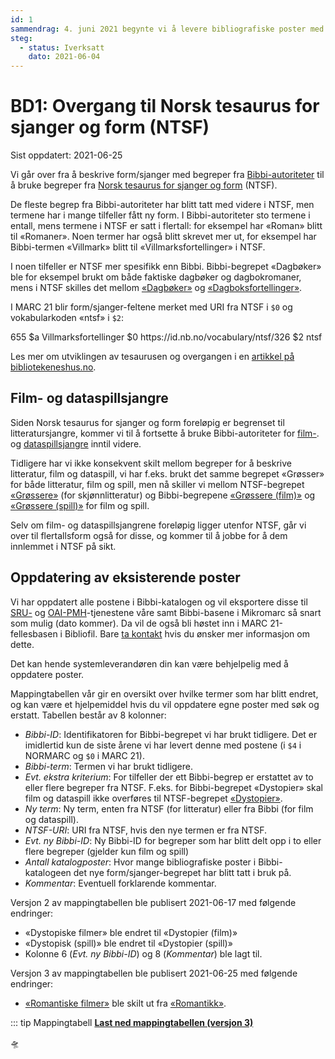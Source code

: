 ```yaml
---
id: 1
sammendrag: 4. juni 2021 begynte vi å levere bibliografiske poster med form/sjanger-begreper fra Norsk tesaurus for sjanger og form (NTSF). Mappingtabell for konvertering fra Bibbi autoriteter er tilgjengelig.
steg:
  - status: Iverksatt
    dato: 2021-06-04
---
```

# BD1: Overgang til Norsk tesaurus for sjanger og form (NTSF)
<BdStatus/>

Sist oppdatert: 2021-06-25

Vi går over fra å beskrive form/sjanger med begreper fra
[Bibbi-autoriteter](/hente/autoritetsdata) til å bruke begreper fra
[Norsk tesaurus for sjanger og form](https://bibliotekutvikling.no/kunnskapsorganisering/kunnskapsorganisering/vokabularer-utkast/felles-autoritetsregister-for-personer-og-korporasjoner/) (NTSF).

De fleste begrep fra Bibbi-autoriteter har blitt tatt med videre i NTSF, men termene har i mange tilfeller fått ny form.
I Bibbi-autoriteter sto termene i entall, mens termene i NTSF er satt i flertall: for eksempel har «Roman» blitt til «Romaner».
Noen termer har også blitt skrevet mer ut, for eksempel har Bibbi-termen «Villmark» blitt til «Villmarksfortellinger» i NTSF.

I noen tilfeller er NTSF mer spesifikk enn Bibbi. Bibbi-begrepet «Dagbøker» ble for eksempel brukt om både faktiske dagbøker og dagbokromaner, mens i NTSF skilles det mellom [«Dagbøker»](https://id.nb.no/vocabulary/ntsf/54) og [«Dagboksfortellinger»](https://id.nb.no/vocabulary/ntsf/536).

I MARC 21 blir form/sjanger-feltene merket med URI fra NTSF i `$0` og vokabularkoden «ntsf» i `$2`:

<marc>
655 $a Villmarksfortellinger $0 https://id.nb.no/vocabulary/ntsf/326 $2 ntsf
</marc>

Les mer om utviklingen av tesaurusen og overgangen i en [artikkel på bibliotekeneshus.no](https://www.bibliotekeneshus.no/nasjonal-tesaurus-for-sjanger-og-form-na-er-vi-i-gang/).

## Film- og dataspillsjangre

Siden Norsk tesaurus for sjanger og form foreløpig er begrenset til litteratursjangre,
kommer vi til å fortsette å bruke Bibbi-autoriteter for
[film-](https://id.bs.no/bibbi/group/efbe2d4b-b3de-4194-b069-b764b1333a23).
og [dataspillsjangre](https://id.bs.no/bibbi/group/a3ac9412-c520-4b1e-b393-ab9b0fc690b7) inntil videre.

Tidligere har vi ikke konsekvent skilt mellom begreper for å beskrive litteratur, film og dataspill,
vi har f.eks. brukt det samme begrepet «Grøsser» for både litteratur, film og spill,
men nå skiller vi mellom NTSF-begrepet [«Grøssere»](https://id.nb.no/vocabulary/ntsf/118) (for skjønnlitteratur) og
Bibbi-begrepene [«Grøssere (film)»](https://id.bs.no/bibbi/1203108) og [«Grøssere (spill)»](https://id.bs.no/bibbi/1203115) for film og spill.

Selv om film- og dataspillsjangrene foreløpig ligger utenfor NTSF, går vi over til flertallsform også for disse, og kommer til å jobbe for å dem innlemmet i NTSF på sikt.

## Oppdatering av eksisterende poster

Vi har oppdatert alle postene i Bibbi-katalogen og vil eksportere disse til
[SRU-](/hente/bibliografiske-data/sru) og [OAI-PMH](/hente/bibliografiske-data/oai-pmh)-tjenestene våre samt Bibbi-basene i Mikromarc så snart som mulig (dato kommer). Da vil de også bli høstet inn i MARC 21-fellesbasen i Bibliofil.
Bare [ta kontakt](/hei.html) hvis du ønsker mer informasjon om dette.

Det kan hende systemleverandøren din kan være behjelpelig med å oppdatere poster.

Mappingtabellen vår gir en oversikt over hvilke termer som har blitt endret, og kan være et hjelpemiddel hvis du vil oppdatere egne poster med søk og erstatt. Tabellen består av 8 kolonner:

- *Bibbi-ID*: Identifikatoren for Bibbi-begrepet vi har brukt tidligere. Det er imidlertid kun de siste årene vi har levert denne med postene (i `$4` i NORMARC og `$0` i MARC 21).
- *Bibbi-term*: Termen vi har brukt tidligere.
- *Evt. ekstra kriterium*: For tilfeller der ett Bibbi-begrep er erstattet av to eller flere begreper fra NTSF. F.eks. for Bibbi-begrepet «Dystopier» skal film og dataspill ikke overføres til NTSF-begrepet [«Dystopier»](https://id.nb.no/vocabulary/ntsf/68).
- *Ny term*: Ny term, enten fra NTSF (for litteratur) eller fra Bibbi (for film og dataspill).
- *NTSF-URI*: URI fra NTSF, hvis den nye termen er fra NTSF.
- *Evt. ny Bibbi-ID*: Ny Bibbi-ID for begreper som har blitt delt opp i to eller flere begreper (gjelder kun film og spill)
- *Antall katalogposter*: Hvor mange bibliografiske poster i Bibbi-katalogeen det nye form/sjanger-begrepet har blitt tatt i bruk på.
- *Kommentar*: Eventuell forklarende kommentar.

Versjon 2 av mappingtabellen ble publisert 2021-06-17 med følgende endringer:

- «Dystopiske filmer» ble endret til «Dystopier (film)»
- «Dystopisk (spill)» ble endret til «Dystopier (spill)»
- Kolonne 6 (*Evt. ny Bibbi-ID*) og 8 (*Kommentar*) ble lagt til.

Versjon 3 av mappingtabellen ble publisert 2021-06-25 med følgende endringer:

- [«Romantiske filmer»](https://id.bs.no/bibbi/1204057) ble skilt ut fra [«Romantikk»](https://id.nb.no/vocabulary/ntsf/147).

::: tip Mappingtabell
**[<font-awesome-icon icon="cloud-download-alt" /> Last ned mappingtabellen (versjon 3)](/vedlegg/2021-06-25-bibbi-ntsf-mapping-v3.xlsx)**

🛸
